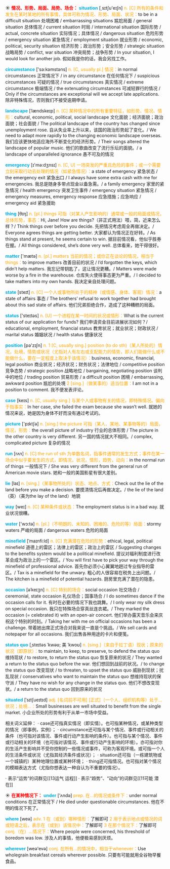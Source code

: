 ☀ <font color="red">**情况、形势、局面、局势、场合：**</font>
<font color="sky blue">**situation**</font> [͵sɪtʃu'eɪʃn] 
<font color="orange">n. [C] 所有的条件和发生在某时某地的所有事情，具体可称为情况、形势、局面、状况：</font>to be in a difficult situation 处境困难 / embarrassing situations 尴尬局面 / general situation 总体情况 / current situation 时局 / international situation 国际形势 / actual, concrete situation 实际情况；具体情况 / dangerous situation 危险形势 / emergency situation 紧急情况 / employment situation 就业形势 / economic, political, security situation 经济形势；政治形势；安全形势 / strategic situation 战略局势 / conflict, war situation 冲突局势；战争形势 / In your situation, I would look for another job. 假如我是你的话，我会另找工作。

<font color="sky blue">**circumstance**</font> ['sə:kəmstəns] 
<font color="orange">n. [C, usually pl.] 情况：</font>in normal circumstances 正常情况下 / in any circumstance 在任何情况下 / suspicious circumstances 可疑的情况 / true circumstances 真实情况 / extreme circumstance 极端情况 / the extenuating circumstances 可减轻罪行的情况 / Only if the circumstances are exceptional will we accept late applications. 除非特殊情况，否则我们不接受逾期申请。
           
<font color="sky blue">**landscape**</font> [ˈlændskeɪp]
<font color="orange">n. [C] 某种情况中的所有重要特征，如形势、情况、情形：</font>cultural, economic, political, social landscape 文化面貌；经济面貌；政治面貌；社会面貌 / The political landscape of the country has changed since unemployment rose. 自从失业率上升以来，该国的政治形势起了变化。/ We need to adapt more rapidly to the changing economic landscape overseas. 我们应该更快地适应海外不断变化的经济形势。/ Their songs altered the landscape of popular music. 他们的歌曲改变了流行乐坛的面貌。/ a landscape of unparalleled ignorance 愚不可及的情况

<font color="sky blue">**emergency**</font> [ɪ'mə:dӡnsɪ] 
<font color="orange">n. [C, U] 一场突发的严重且危险的事件；或一个需要立刻采取行动去处理的情况（如紧急情况）：</font>a state of emergency 紧急状态 / the emergency exit 紧急出口 / I always have some extra cash with me for emergencies. 我总是随身多带点现金以备急需。/ a family emergency 家里的紧急情况 / health emergency 突发卫生事件 / emergency situation 紧急情况 / emergency measures, emergency response 应急措施；应急响应 / emergency aid 紧急援助

<font color="sky blue">**thing**</font> [θɪŋ] 
<font color="orange">n. [pl.] things 可指（对某人产生影响的）通常或一般的局面或情况，总体形势，事态：</font>Hi, Jane! How are things?（非正式用法）喂，简，近来怎么样？/ Think things over before you decide. 先把情况考虑周全再做决定。/ Everyone agrees things are getting better. 大家都认为情况正在好转。/ As things stand at present, he seems certain to win. 据目前情况看，他似乎胜券在握。/ All things considered, she’s done very well. 总体看来，她干得很好。

<font color="sky blue">**matter**</font> ['mætə] 
<font color="orange">n. [pl.] matters 当前的情况；或你正在谈论的情况，相当于things：</font>to improve matters 改善目前的状况 / I’d forgotten the keys, which didn’t help matters. 我忘记带钥匙了，这让情况更糟。/ Matters were made worse by a fire in the warehouse. 仓库失火使得事态更为严重。/ I decided to take matters into my own hands. 我决定亲自处理问题。

<font color="sky blue">**state**</font> [steɪt] 
<font color="orange">n. [C] 一个人或事物所处于的精神（或情感、身体、客观）情况：</font>a state of affairs 事态 / The brothers’ refusal to work together had brought about this sad state of affairs. 他们兄弟拒绝合作，造成了这种糟糕的局面。

<font color="sky blue">**status**</font> ['steɪtəs] 
<font color="orange">n. [U] 一个进程在某一时间的状况或情形：</font>What is the current status of our application for funds? 我们申请资金目前进展状况如何？/ educational, employment, financial status 教育状况；就业状况；财政状况 / marital status 婚姻状况 / health status 健康状况

<font color="sky blue">**position**</font> [pə'zɪʃn] 
<font color="orange">n. 1 [C, usually sing.] position (to do sth)（某人所处的）情况，处境，情势或状况（尤指对人有左右或支配能力的情势，即人们能做什么或不能做什么，要在一定程度上取决于该情况）：</font>business, economic, financial, legal position 商业状况；经济状况；财务状况；法律地位 / competitive position 竞争态势 / strategic position 战略地位 / bargaining, negotiating position 谈判中的地位 / trading position 贸易形势 / a difficult position 困境 / embarrassing, awkward position 尴尬的处境 <font color="orange">2 [sing.]（做某事的）适当位置：</font>I am not in a position to comment. 我不便发表评论。

<font color="sky blue">**case**</font> [keɪs] 
<font color="orange">n. [C, usually sing.] 与某个人或事物有关的情况，即特殊情况。偏向于指事实：</font>In her case, she failed the exam because she wasn’t well. 就她的情况来说，她是因为身体不好而没有通过考试的。

<font color="sky blue">**picture**</font> ['pɪktʃə] 
<font color="orange">n. [sing.] the picture 可指（某人、某地、某事物等的）局面，情况，形势：</font>the overall picture of industry 行业的总体形势 / The picture in the other country is very different. 另一国的情况就大不相同。/ complex, complicated picture 复杂的情况

<font color="sky blue">**run**</font> [rʌn] 
<font color="orange">n. [C] the run of sth 为单数名词，指事件通常的发生方式；事件在某一场合中似乎要发生的方式，即情况，状况，情形，趋势，动向：</font>in the normal run of things 一般情况下 / She was very different from the general run of American movie stars. 她和一般的美国影星有很大差别。

<font color="sky blue">**lie**</font> [laɪ] 
<font color="orange">n. [sing.]（某事物所处的）状态、地点、方式：</font>Check out the lie of the land before you make a decision. 要摸清情况后再做决定。/ the lie of the land（英）（美为the lay of the land）地貌

<font color="sky blue">**way**</font> [weɪ] 
<font color="orange">n. [C] 某种条件或状态：</font>The employment status is in a bad way. 就业状况很糟。

<font color="sky blue">**water**</font> ['wɔ:tə] 
<font color="orange">n. [pl.]（不明朗的、未知的、困难的、危险的等）局面：</font>stormy waters 严峻的局面 / dangerous waters 危险的局面
                      
<font color="sky blue">**minefield**</font> [ˈmaɪnfi:ld]
<font color="orange">n. [C] 充满潜在危险的形势：</font>ethical, legal, political minefield 道德上的雷区；法律上的雷区；政治上的雷区 / Suggesting changes to the benefits system would be a political minefield. 提议对福利制度进行改革会成为政治上的一个雷区。/ You will first have to pick your way through the minefield of professional advice. 首先你必须小心翼翼地趟过专业指导的雷区。/ Tax is a minefield for the unwary. 粗心的人很容易在税务上出问题。/ The kitchen is a minefield of potential hazards. 厨房里充满了潜在的隐患。

<font color="sky blue">**occasion**</font> [əˈkeɪʒn]
<font color="orange">n. [C] 特别的场合：</font>social occasion 社交场合 / ceremonial, state occasion 礼仪场合；国事场合 / I do sometimes dance if the occasion calls for it. 有时在必要的情况下我也跳舞。/ I only wear my silk dress on special occasion. 我只在特殊场合穿真丝连衣裙。/ They marked the occasion (= celebrated it) with an open-air concert. 他们举办露天音乐会来庆祝这个特别的时刻。/ Taking her with me on official occasions has been a challenge. 带着她出席正式场合对我来说一直是个挑战。/ We sell cards and notepaper for all occasions. 我们出售各种用途的卡片和便笺。
 
<font color="sky blue">**status quo**</font> [ˌsteɪtəs ˈkwəʊ; 美 ˈkwoʊ]
<font color="orange">n. [sing.]（来自于拉丁语）现状；原来的状况（即原状）：</font>to maintain, to keep, to preserve, to defend the status quo 维持现状 / to restore, to return the status quo 恢复原来的状况 / They wanted a return to the status quo before the war. 他们想回到战前的状况。/ to change the status quo 改变现状 / to threaten, to upset the status quo 威胁到现状；扰乱现状 / conservatives who want to maintain the status quo 想维持现状的保守派 / They have no wish for any change in the status quo. 他们不想改变现状。/ a return to the status quo 回到原来的状况

<font color="sky blue">**situated**</font> [ˈsɪtʃueɪtɪd]
<font color="orange">adj. [名词前不可用] [正式]（一个人、组织机构等）处于…状况；处境…：</font>Small businesses are well situated to benefit from the single market. 小企业所处的形势有利于从单一市场中受益。
 
相关词义延伸：
· case还可指真实情况（即实情）。也可指某种情况，或某种类型的情况（即事例，实例）；
· circumstance还可指与某个情况、事件或行动相关的条件（也可指对该情况、事件或行动产生影响的条件）。也可指与某个情况、事件或行动相关的环境（也可指对该情况、事件或行动产生影响的环境）。亦可指对你的生活产生影响并不受你控制的一些情况或事件，可称为客观环境。或可指一个人的生活条件或状况（尤指其经济条件或状况）；
· situation还可指（一栋建筑物或一个城镇的）某种地理位置或某种环境；
· thing还可指情况。也可指对某个情况的模糊表达方式（尤指你想表达一种自认为不重要的情况）。

· 表示“运势”的词群见[[13运气 运程]]
· 表示“趋势”、“动向”的词群见[[11可能 潜在]]

☀ <font color="red">**在某种情况下：**</font>
<font color="sky blue">**under**</font> ['ʌndə] 
<font color="orange">prep. 在…的情况或条件下：</font>under normal conditions 在正常情况下 / He died under questionable circumstances. 他在不明的情况下死了。

<font color="sky blue">**where**</font> [weə] 
<font color="orange">adv. 1 在（或到）哪种情形：</font>了解即可 <font color="orange">2 用于表示地点或情况的词或短语之后，表示在（或到）该情况中：</font>了解即可 <font color="orange">3 在那个情况下：</font>了解即可 <font color="orange">conj.（在）…情况下：</font>Where people were concerned, his threshold of boredom was low. 涉及人的事情，他便极易感到厌烦。

<font color="sky blue">**wherever**</font> [weə'evə] 
<font color="orange">conj. 在所有…的情况中，相当于whenever：</font>Use wholegrain breakfast cereals wherever possible. 只要有可能就用全谷物早餐食品。
